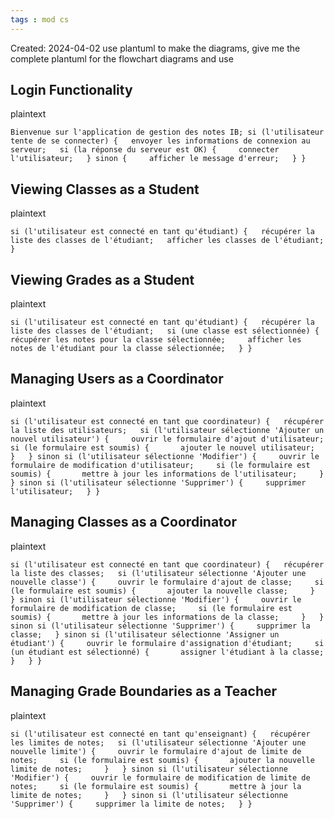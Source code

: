 ```yaml
---
tags : mod cs
---
```

Created: 2024-04-02
use plantuml to make the diagrams, give me the complete plantuml for the flowchart diagrams and use
## Login Functionality

plaintext

`Bienvenue sur l'application de gestion des notes IB; si (l'utilisateur tente de se connecter) {   envoyer les informations de connexion au serveur;   si (la réponse du serveur est OK) {     connecter l'utilisateur;   } sinon {     afficher le message d'erreur;   } }`

## Viewing Classes as a Student

plaintext

`si (l'utilisateur est connecté en tant qu'étudiant) {   récupérer la liste des classes de l'étudiant;   afficher les classes de l'étudiant; }`

## Viewing Grades as a Student

plaintext

`si (l'utilisateur est connecté en tant qu'étudiant) {   récupérer la liste des classes de l'étudiant;   si (une classe est sélectionnée) {     récupérer les notes pour la classe sélectionnée;     afficher les notes de l'étudiant pour la classe sélectionnée;   } }`

## Managing Users as a Coordinator

plaintext

`si (l'utilisateur est connecté en tant que coordinateur) {   récupérer la liste des utilisateurs;   si (l'utilisateur sélectionne 'Ajouter un nouvel utilisateur') {     ouvrir le formulaire d'ajout d'utilisateur;     si (le formulaire est soumis) {       ajouter le nouvel utilisateur;     }   } sinon si (l'utilisateur sélectionne 'Modifier') {     ouvrir le formulaire de modification d'utilisateur;     si (le formulaire est soumis) {       mettre à jour les informations de l'utilisateur;     }   } sinon si (l'utilisateur sélectionne 'Supprimer') {     supprimer l'utilisateur;   } }`

## Managing Classes as a Coordinator

plaintext

`si (l'utilisateur est connecté en tant que coordinateur) {   récupérer la liste des classes;   si (l'utilisateur sélectionne 'Ajouter une nouvelle classe') {     ouvrir le formulaire d'ajout de classe;     si (le formulaire est soumis) {       ajouter la nouvelle classe;     }   } sinon si (l'utilisateur sélectionne 'Modifier') {     ouvrir le formulaire de modification de classe;     si (le formulaire est soumis) {       mettre à jour les informations de la classe;     }   } sinon si (l'utilisateur sélectionne 'Supprimer') {     supprimer la classe;   } sinon si (l'utilisateur sélectionne 'Assigner un étudiant') {     ouvrir le formulaire d'assignation d'étudiant;     si (un étudiant est sélectionné) {       assigner l'étudiant à la classe;     }   } }`

## Managing Grade Boundaries as a Teacher

plaintext

`si (l'utilisateur est connecté en tant qu'enseignant) {   récupérer les limites de notes;   si (l'utilisateur sélectionne 'Ajouter une nouvelle limite') {     ouvrir le formulaire d'ajout de limite de notes;     si (le formulaire est soumis) {       ajouter la nouvelle limite de notes;     }   } sinon si (l'utilisateur sélectionne 'Modifier') {     ouvrir le formulaire de modification de limite de notes;     si (le formulaire est soumis) {       mettre à jour la limite de notes;     }   } sinon si (l'utilisateur sélectionne 'Supprimer') {     supprimer la limite de notes;   } }`